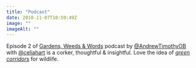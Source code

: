 ```yaml
---
title: "Podcast"
date: 2018-11-07T10:59:49Z
image: ""
imageAlt: ""
---
```


Episode 2 of [Gardens, Weeds & Words](https://www.gardensweedsandwords.com/gwwblog/gww-podcast-s01e02) podcast by [@AndrewTimothyOB](https://twitter.com/AndrewTimothyOB) with [@celiahart](https://twitter.com/celiahart) is a corker, thoughtful & insightful. Love the idea of _[green corridors](http://iopscience.iop.org/article/10.1088/1755-1315/18/1/012093)_ for wildlife. 
